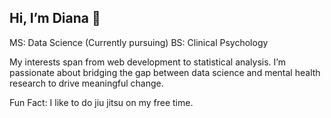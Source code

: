 ## Hi, I’m Diana 👋

MS: Data Science (Currently pursuing) 
BS: Clinical Psychology 

My interests span from web development to statistical analysis. I’m passionate about bridging the gap between data science and mental health research to drive meaningful change.

Fun Fact: I like to do jiu jitsu on my free time.
